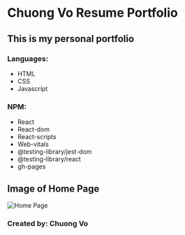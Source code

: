 # Chuong Vo Resume Portfolio

## This is my personal portfolio


### Languages: 
* HTML
* CSS
* Javascript
### NPM: 
* React
* React-dom
* React-scripts
* Web-vitals
* @testing-library/jest-dom
* @testing-library/react
* gh-pages

## Image of Home Page
![Home Page](https://user-images.githubusercontent.com/37889335/175719823-04270dea-e887-4cee-b056-94baf320b6f7.PNG)

### Created by: Chuong Vo

